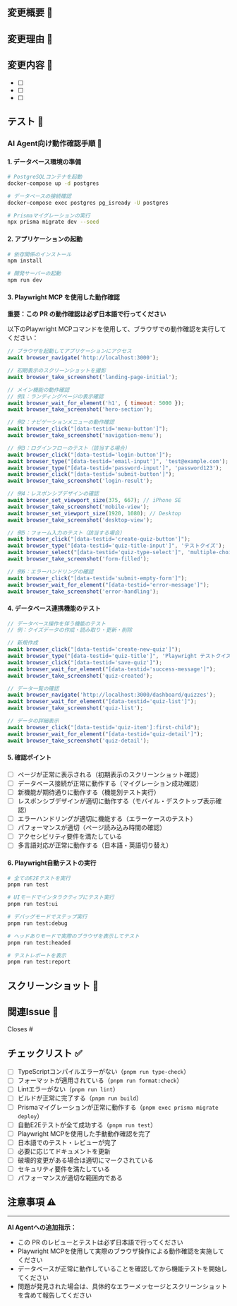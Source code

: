 ## 変更概要 📝

<!-- この PR で何を変更したか簡潔に記述してください -->

## 変更理由 🤔

<!-- なぜこの変更が必要なのか説明してください -->

## 変更内容 🔧

<!-- 具体的な変更内容をリスト形式で記述してください -->

- [ ]
- [ ]
- [ ]

## テスト 🧪

<!-- 実装した機能のテスト方法を記述してください -->

### AI Agent向け動作確認手順 🤖

#### 1. データベース環境の準備

```bash
# PostgreSQLコンテナを起動
docker-compose up -d postgres

# データベースの接続確認
docker-compose exec postgres pg_isready -U postgres

# Prismaマイグレーションの実行
npx prisma migrate dev --seed
```

#### 2. アプリケーションの起動

```bash
# 依存関係のインストール
npm install

# 開発サーバーの起動
npm run dev
```

#### 3. Playwright MCP を使用した動作確認

**重要：この PR の動作確認は必ず日本語で行ってください**

以下のPlaywright MCPコマンドを使用して、ブラウザでの動作確認を実行してください：

```javascript
// ブラウザを起動してアプリケーションにアクセス
await browser_navigate('http://localhost:3000');

// 初期表示のスクリーンショットを撮影
await browser_take_screenshot('landing-page-initial');

// メイン機能の動作確認
// 例1：ランディングページの表示確認
await browser_wait_for_element('h1', { timeout: 5000 });
await browser_take_screenshot('hero-section');

// 例2：ナビゲーションメニューの動作確認
await browser_click("[data-testid='menu-button']");
await browser_take_screenshot('navigation-menu');

// 例3：ログインフローのテスト（該当する場合）
await browser_click("[data-testid='login-button']");
await browser_type("[data-testid='email-input']", 'test@example.com');
await browser_type("[data-testid='password-input']", 'password123');
await browser_click("[data-testid='submit-button']");
await browser_take_screenshot('login-result');

// 例4：レスポンシブデザインの確認
await browser_set_viewport_size(375, 667); // iPhone SE
await browser_take_screenshot('mobile-view');
await browser_set_viewport_size(1920, 1080); // Desktop
await browser_take_screenshot('desktop-view');

// 例5：フォーム入力のテスト（該当する場合）
await browser_click("[data-testid='create-quiz-button']");
await browser_type("[data-testid='quiz-title-input']", 'テストクイズ');
await browser_select("[data-testid='quiz-type-select']", 'multiple-choice');
await browser_take_screenshot('form-filled');

// 例6：エラーハンドリングの確認
await browser_click("[data-testid='submit-empty-form']");
await browser_wait_for_element("[data-testid='error-message']");
await browser_take_screenshot('error-handling');
```

#### 4. データベース連携機能のテスト

```javascript
// データベース操作を伴う機能のテスト
// 例：クイズデータの作成・読み取り・更新・削除

// 新規作成
await browser_click("[data-testid='create-new-quiz']");
await browser_type("[data-testid='quiz-title']", 'Playwright テストクイズ');
await browser_click("[data-testid='save-quiz']");
await browser_wait_for_element("[data-testid='success-message']");
await browser_take_screenshot('quiz-created');

// データ一覧の確認
await browser_navigate('http://localhost:3000/dashboard/quizzes');
await browser_wait_for_element("[data-testid='quiz-list']");
await browser_take_screenshot('quiz-list');

// データの詳細表示
await browser_click("[data-testid='quiz-item']:first-child");
await browser_wait_for_element("[data-testid='quiz-detail']");
await browser_take_screenshot('quiz-detail');
```

#### 5. 確認ポイント

- [ ] ページが正常に表示される（初期表示のスクリーンショット確認）
- [ ] データベース接続が正常に動作する（マイグレーション成功確認）
- [ ] 新機能が期待通りに動作する（機能別テスト実行）
- [ ] レスポンシブデザインが適切に動作する（モバイル・デスクトップ表示確認）
- [ ] エラーハンドリングが適切に機能する（エラーケースのテスト）
- [ ] パフォーマンスが適切（ページ読み込み時間の確認）
- [ ] アクセシビリティ要件を満たしている
- [ ] 多言語対応が正常に動作する（日本語・英語切り替え）

#### 6. Playwright自動テストの実行

```bash
# 全てのE2Eテストを実行
pnpm run test

# UIモードでインタラクティブにテスト実行
pnpm run test:ui

# デバッグモードでステップ実行
pnpm run test:debug

# ヘッドありモードで実際のブラウザを表示してテスト
pnpm run test:headed

# テストレポートを表示
pnpm run test:report
```

## スクリーンショット 📸

<!-- 必要に応じて変更前後のスクリーンショットを添付してください -->

## 関連Issue 🔗

<!-- 関連するIssue番号があれば記述してください -->

Closes #

## チェックリスト ✅

- [ ] TypeScriptコンパイルエラーがない（`pnpm run type-check`）
- [ ] フォーマットが適用されている（`pnpm run format:check`）
- [ ] Lintエラーがない（`pnpm run lint`）
- [ ] ビルドが正常に完了する（`pnpm run build`）
- [ ] Prismaマイグレーションが正常に動作する（`pnpm exec prisma migrate deploy`）
- [ ] 自動E2Eテストが全て成功する（`pnpm run test`）
- [ ] Playwright MCPを使用した手動動作確認を完了
- [ ] 日本語でのテスト・レビューが完了
- [ ] 必要に応じてドキュメントを更新
- [ ] 破壊的変更がある場合は適切にマークされている
- [ ] セキュリティ要件を満たしている
- [ ] パフォーマンスが適切な範囲内である

## 注意事項 ⚠️

<!-- 他の開発者が知っておくべき重要な情報があれば記述してください -->

---

**AI Agentへの追加指示：**

- この PR のレビューとテストは必ず日本語で行ってください
- Playwright MCPを使用して実際のブラウザ操作による動作確認を実施してください
- データベースが正常に動作していることを確認してから機能テストを開始してください
- 問題が発見された場合は、具体的なエラーメッセージとスクリーンショットを含めて報告してください

